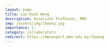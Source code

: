 ```yaml
---
layout: page
title: Lai-Kuan Wong
description: Associate Professor, MMU
img: /assets/img/lkwong.jpg
importance: 1
category: collaborators
redirect: https://mmuexpert.mmu.edu.my/lkwong
---
```

